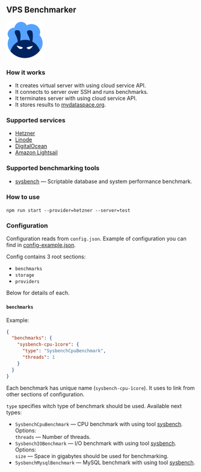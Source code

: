 ## VPS Benchmarker
![Logo](https://raw.githubusercontent.com/fiftin/vpsbenchmarker/master/logo-100.png)

### How it works

* It creates virtual server with using cloud service API.
* It connects to server over SSH and runs benchmarks.
* It terminates server with using cloud service API.
* It stores results to [mydataspace.org](https://mydataspace.org).

### Supported services
* [Hetzner](https://hetzner.cloud)
* [Linode](https://linode.com)
* [DigitalOcean](https://digitalocean.com)
* [Amazon Lightsail](https://lightsail.aws.amazon.com)

### Supported benchmarking tools
* [sysbench](https://github.com/akopytov/sysbench) &mdash; Scriptable database and system performance benchmark.


### How to use

```npm run start --provider=hetzner --server=test```

### Configuration

Configuration reads from ```config.json```. Example of configuration you can find in [config-example.json](config-example.json).

Config contains 3 root sections:
* ```benchmarks```
* ```storage```
* ```providers```

Below for details of each.

#### ```benchmarks```
Example:
```json
{
  "benchmarks": {
    "sysbench-cpu-1core": {
      "type": "SysbenchCpuBenchmark",
      "threads": 1
    }
  }
}
```

Each benchmark has unique name (`sysbench-cpu-1core`). It uses to link from other sections of configuration.

`type` specifies witch type of benchmark should be used. Available next types:
* `SysbenchCpuBenchmark` &mdash; CPU benchmark with using tool [sysbench](https://github.com/akopytov/sysbench). <br>
    Options: <br>
    `threads` &mdash; Number of threads.
* `SysbenchIOBenchmark` &mdash; I/O benchmark with using tool [sysbench](https://github.com/akopytov/sysbench). <br>
    Options: <br>
    `size` &mdash; Space in gigabytes should be used for benchmarking.
* `SysbenchMysqlBenchmark` &mdash; MySQL benchmark with using tool [sysbench](https://github.com/akopytov/sysbench). <br>

